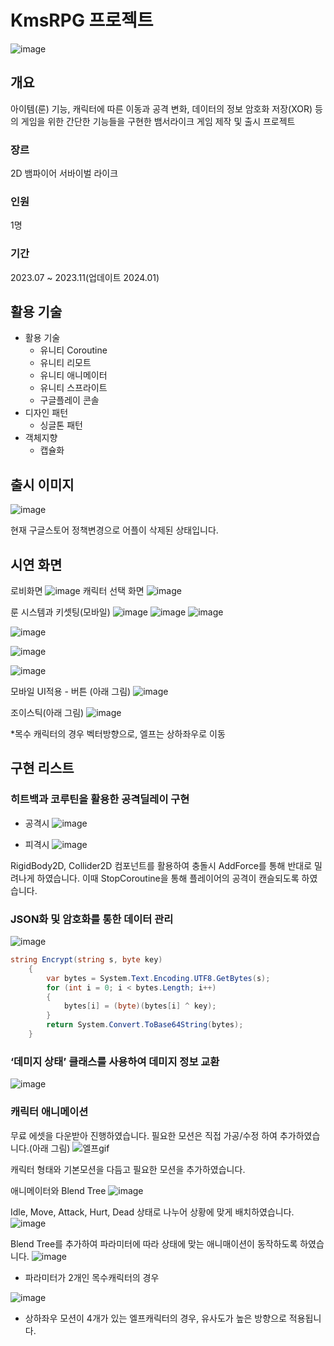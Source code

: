 # KmsRPG 프로젝트
 ![image](https://github.com/user-attachments/assets/20e28b7d-7533-4af3-88b8-931a88ceeaec)

## 개요
아이템(룬) 기능, 캐릭터에 따른 이동과 공격 변화, 데이터의 정보 암호화 저장(XOR) 등의 게임을 위한 간단한 기능들을 구현한 뱀서라이크 게임 제작 및 출시 프로젝트

### 장르
2D 뱀파이어 서바이벌 라이크

### 인원
1명

### 기간
2023.07 ~ 2023.11(업데이트 2024.01)

## 활용 기술
- 활용 기술
    - 유니티 Coroutine
    - 유니티 리모트
    - 유니티 애니메이터
    - 유니티 스프라이트
    - 구글플레이 콘솔
- 디자인 패턴
    - 싱글톤 패턴
- 객체지향
    - 캡슐화
 
## 출시 이미지
![image](https://github.com/user-attachments/assets/a014ed85-b66e-4269-9090-352af53bf830)

현재 구글스토어 정책변경으로 어플이 삭제된 상태입니다.

## 시연 화면
로비화면
![image](https://github.com/user-attachments/assets/d40fd1bf-a40a-4a21-8168-f753439b504e)
캐릭터 선택 화면
![image](https://github.com/user-attachments/assets/288cf2ed-7ad3-4921-8c49-08c69c23d077)


룬 시스템과 키셋팅(모바일)
![image](https://github.com/user-attachments/assets/72c2f812-d7b7-48dc-a255-bcfff3ac628c)
![image](https://github.com/user-attachments/assets/e8be58e6-e127-4887-ba0d-4557d71951a3)
![image](https://github.com/user-attachments/assets/b06cbff7-0f8f-494d-be4c-73f8b518b932)



![image](https://github.com/user-attachments/assets/e7a56a4d-cc6b-4bb0-b271-303391be5c56)

![image](https://github.com/user-attachments/assets/9c43d777-b326-4fc6-b63a-9a98bbbd34c5)

![image](https://github.com/user-attachments/assets/0c9d83dd-1195-41ff-9325-e16361aaab5c)

모바일 UI적용 - 버튼 (아래 그림)
![image](https://github.com/user-attachments/assets/a81cf48f-c2c2-4ef0-83b5-3b10c5963682)

조이스틱(아래 그림)
![image](https://github.com/user-attachments/assets/0efc0cfe-c76c-4977-a58e-13b426927c7c)


*목수 캐릭터의 경우 벡터방향으로, 엘프는 상하좌우로 이동

## 구현 리스트
### 히트백과 코루틴을 활용한 공격딜레이 구현
- 공격시
![image](https://github.com/user-attachments/assets/745dae7e-040d-492e-aed8-66ca899c4d59)

- 피격시
![image](https://github.com/user-attachments/assets/382ee8b9-26de-4d5e-bea4-c0aafe969c00)

RigidBody2D, Collider2D 컴포넌트를 활용하여 충돌시 AddForce를 통해 반대로 밀려나게 하였습니다. 이때 StopCoroutine을 통해 플레이어의 공격이 캔슬되도록 하였습니다.

### JSON화 및 암호화를 통한 데이터 관리
![image](https://github.com/user-attachments/assets/d77848e3-079a-4570-8c0f-84442d867fa8)


```csharp
string Encrypt(string s, byte key)
	{
		var bytes = System.Text.Encoding.UTF8.GetBytes(s);
		for (int i = 0; i < bytes.Length; i++)
		{
			bytes[i] = (byte)(bytes[i] ^ key);
		}
		return System.Convert.ToBase64String(bytes);
	}
```

### ‘데미지 상태’ 클래스를 사용하여 데미지 정보 교환
![image](https://github.com/user-attachments/assets/498faa3b-19ed-48fe-8c81-b12724aa86d4)

### 캐릭터 애니메이션
무료 에셋을 다운받아 진행하였습니다. 필요한 모션은 직접 가공/수정 하여 추가하였습니다.(아래 그림)
![엘프gif](https://github.com/user-attachments/assets/c95c90af-69a8-48b8-90fd-8975c117835d)

캐릭터 형태와 기본모션을 다듬고 필요한 모션을 추가하였습니다.

애니메이터와 Blend Tree
![image](https://github.com/user-attachments/assets/a0a4f35f-7356-4147-8f45-e0ec18bdd215)

Idle, Move, Attack, Hurt, Dead 상태로 나누어 상황에 맞게 배치하였습니다.
![image](https://github.com/user-attachments/assets/5c8488a8-ab31-4ff6-a7ea-e601837e5e48)

Blend Tree를 추가하여 파라미터에 따라 상태에 맞는 애니매이션이 동작하도록 하였습니다. 
![image](https://github.com/user-attachments/assets/e3cc7378-1d86-49ab-ac6d-2890e92ee5d5)
- 파라미터가 2개인 목수캐릭터의 경우
  
![image](https://github.com/user-attachments/assets/4896baf3-86da-4813-8c3b-f292dd926ab5)
- 상하좌우 모션이 4개가 있는 엘프캐릭터의 경우, 유사도가 높은 방향으로 적용됩니다.

